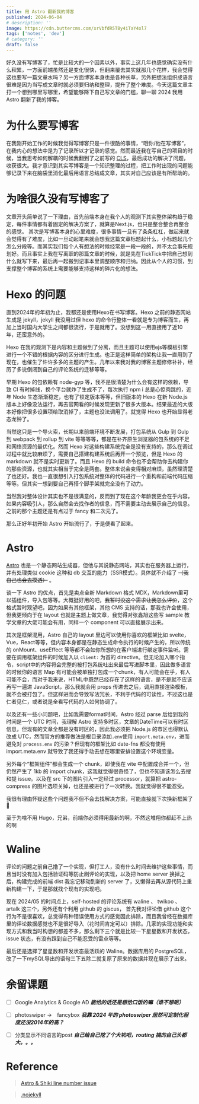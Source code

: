 ```yaml
---
title: 用 Astro 翻新我的博客
published: 2024-06-04
# description: ''
image: https://cdn.buttercms.com/xrVbfdR5TBy4iTaY4xl7
tags: ['notes', 'dev']
# category: ''
draft: false 
---
```


好久没有写博客了，忙是比较大的一个因素以外，事实上这几年也感觉确实没有什么积累，一方面前端虽然还是变化很快，但翻来覆去其实就那几个花样，我会觉得这也要写一篇文章水吗？另一方面博客本身也是各种长草，另外把想法组织成语言很难是因为当写成文章时就必须要归纳和整理，提升了整个难度。今天这篇文章主打一个想到哪里写哪里，希望能够降下自己写文章的门槛，聊一聊 2024 我用 Astro 翻新了我的博客。

<!-- more -->

# 为什么要写博客

在我刚开始工作的时候我觉得写博客只是一件很酷的事情，“哦你/他在写博客”，在我内心的想法中是为了记录所以才记录的感觉。然而最近我在写自己的项目的时候，当我思考如何解耦的时候我翻到了之前写的 [CLS](/2020/06/cls/)，最后成功的解决了问题，收获很大。我才意识到其实写博客是一个知识整理的过程，把工作时出现的问题能够记录下来在脑袋里消化最后用语言总结成文章，其实对自己应该是有所帮助的。

# 为啥很久没有写博客了

文章开头简单说了一下理由，首先前端本身在我个人的观测下其实整体架构趋于稳定，每件事情都有着固定的解决方案了，就算是Next.js，也只是整合整合再整合的感觉。
其次是写博客本身的心里难度，很多事情一旦有了条条杠杠，做起来就会觉得有了难度，比如一旦动起笔来就会想我这篇文章标题起什么，小标题起几个怎么分段等。而其实我们每个人有想法的时候经常是一段一段的，并不太会事先规划好。而且事实上我在写离职的那篇文章的时候，就是先在TickTick中把自己想到什么就写下来，最后再一起搬到记事本里调整顺序和归纳。因此从个人的习惯，到支撑整个博客的系统上需要能够支持这样的碎片化的想法。

# Hexo 的问题

直到2024年的年初为止，我都还是使用Hexo在书写博客。Hexo 之前的静态网站生成是 jekyll，jekyll 我没用过但 hexo 的命令行整体一看就是专为博客而生，再加上当时国内大学生之间都很流行，于是就用了。没想到这一用直接用了近10年，还蛮意外的。

Hexo 在我的观测下是内容和主题做到了分离，而且主题可以使用ejs等模板引擎进行一个不错的根据内容的区分进行生成。也正是这样简单的架构让我一直用到了现在，也催生了许许多多的主题的产生。几年以来我对我的博客主题修修补补，经历了多说倒闭到自己的评论系统的迁移等等。

早期 Hexo 的包依赖有 node-gyp 等，我不是很清楚为什么会有这样的依赖，导致 CI 有时掉线，换个平台就炸了生成不了，每次执行 npm i 总是心惊肉跳的，近年 Node 生态渐渐稳定，也有了锁定版本等等，但旧版本的 Hexo 在新 Node.js 版本上好像没法运行，再去官网看的时候发现更新了很多大版本。结果最近的大版本好像把很多设置项给取消掉了，主题也没法调用了。就觉得 Hexo 也开始显得老态龙钟了。

当然这只是一个导火索，长期以来前端环境不断发展，打包系统从 Gulp 到 Gulp 到 webpack 到 rollup 到 vite 等等等等，都是在补齐原生浏览器的包系统的不足和网络资源的最优化。然而 Hexo 对这些构建系统完全是没有支持的，那么在调试过程中就比较麻烦了，需要自己搭建构建系统后再开一个预览，但是 Hexo 的 markdown 就不是实时更新了。而且 Hexo 的 build 命令也不会帮助你去构建你的那些资源，也就其实相当于完全是两套。整体来说会变得相对麻烦，虽然理清楚了也还好。我也一直很想引入打包系统对整体的代码进行一个重构和前端代码压缩等等。但其实一想到要自己再搭个脚手架就完全没有了动力。

当然我对整体设计其实也不是很满意的，反而到了现在这个年龄我更会在乎内容，如果内容吸引人，那么自然会去找作者的信息，而不需要主动去展示自己的信息。之前的那个主题还是有点过于 fancy 和二次元了。

那么正好年初开始 Astro 开始流行了，于是便看了起来。

# Astro

[Astro](https://astro.build/) 也是一个静态网站生成器，但他与其说静态网站，其实也在服务器上运行，并有处理类似 cookie 这种和 db 交互的能力（SSR模式）。具体就不介绍了 ~~（我自己也会去摸透）~~  。

谈一下 Astro 的优点，首先是卖点全新 Markdown 格式 MDX，Markdown里可以插组件，导入包等等。大概挺好用的吧，~~我暂时没这个需求让我怎么评价~~，这个格式暂时观望吧，因为如果有其他框架，其他 CMS 支持的话，那我也许会使用，但我更倾向于在 layout 也就是主题上做文章，我觉得对张鑫旭这些写 sample 教学文章的大佬可能会有用，同样一个 component 可以直接展示出来。

其次是框架混用，Astro 自己的 layout 里边可以使用你喜欢的框架比如 svelte，Vue，React等等，但内容本身都是在静态生成命令执行的时候产生的，所以传统的 onMount、useEffect 等等都不会如你所想的在客户端进行绑定事件监听。需要在调用框架组件的时候加入以 `client:` 为首的 directive。但无论加入哪个指令，script中的内容将会完整的被打包系统吐出来最后写进脚本里，因此做多语言的时候你的语言 Map 有可能会被单独打包成一个chunk，有人可能会在乎，有人可能不会，而对于我来说，HTML中既然已经存在了这样的语言，是不是就不应该再写一遍进 JavaScript，那么我就会用 props 传进去之后，调用直接渲染模板，就不会被打包了。但这样进而会导致写法冗长，不利于代码的可读性，不过这也是仁者见仁，或者说是全看写代码的人如何协调了。

以及还有一些小问题吧，比如我需要format时间，Astro 经过 parse 后给到我的时间是一个 UTC 时间，我理解 Astro 支持多时区，文章的DateTime可以有时区信息，但现有的文章全都是没有时区的，因此我必须把 Node.js 的市区也得默认改成 UTC，然而官方的推荐做法是根目录添加`.env`使用 `import.meta.env`，进而避免对 `process.env` 的污染？但现有的框架比如 date-fns 都没有使用 import.meta.env 就导致了我还得手动去想在哪里安排设置这个环境变量。


另外每个“框架组件”都会生成一个 chunk，即使我在 vite 中配置成合并一个，但仍然产生了 1kb 的 import chunk，这我就觉得很奇怪了，但也不知道该怎么去搜和提 issue。以及在 src 下的图片引入一定经过 processor，就算把 astro-compress 的图片选项关掉，也还是被进行了一次转换。我就觉得很不能忍受。

我很有理由怀疑这些个问题我不但不会去找解决方案，可能直接就下次换新框架了🌚

至于为啥不用 Hugo，兄弟，前端你必须得用最新的啊，不然这堆翔你都赶不上热的啊

# Waline

评论的问题之前自己撸了一个实现，但打工人，没有什么时间去维护这些事情，而且当时没有加入包括验证码等防止刷评论的实现，以及把 home server 换掉之后，构建完成的前端 dist 我忘记移动到新的 server 了，又懒得去再从源代码上重新构建一下，于是那就找个现有的实现吧。

现在 2024/05 的时间点上，self-hosted 的评论系统有 waline 、 twikoo 、 artalk 这三个，另外还有个利用 github 的 giscus，
首先我对评论借 github 这个行为不是很喜欢，总觉得有种错误使用方式的感觉因此排除，而且我曾经在数据库里的评论数据感觉也不是很好导入（花时间肯定可以）排除。几家的实现功能和实现方式和我当时构想的都差不多，那么剩下三个就是比较一下星星数和开发状态，issue 状态，有没有踩到自己不能忍受的雷点等等。

最后还是选择了星星数和开发状态最活跃的 Waline。数据库用的 PostgreSQL，改了一下mySQL导出的语句三下五除二就复原了原来的数据并现在展示了出来。


# 余留课题

- [ ] Google Analytics & Google AD ***能恰的话还是想恰口饭的嘛（谁不想呢）***
- [ ] photoswiper →　fancybox ***我靠 2024 年的 photoswiper 居然可定制化程度还没2014年的高？***
- [ ] 分类显示不同语言的post ***自己给自己挖了个大坑吧，routing 搞的自己头都大。。。***


# Reference

> [Astro & Shiki line number issue](https://github.com/shikijs/shiki/issues/3)

> [.nojekyll](https://stackoverflow.com/questions/74489844/astro-js-deployment-media-files-not-rendering)


